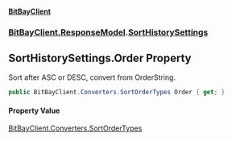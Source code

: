 #### [BitBayClient](./index.md 'index')
### [BitBayClient.ResponseModel](./BitBayClient-ResponseModel.md 'BitBayClient.ResponseModel').[SortHistorySettings](./BitBayClient-ResponseModel-SortHistorySettings.md 'BitBayClient.ResponseModel.SortHistorySettings')
## SortHistorySettings.Order Property
Sort after ASC or DESC, convert from OrderString.  
```csharp
public BitBayClient.Converters.SortOrderTypes Order { get; }
```
#### Property Value
[BitBayClient.Converters.SortOrderTypes](https://docs.microsoft.com/en-us/dotnet/api/BitBayClient.Converters.SortOrderTypes 'BitBayClient.Converters.SortOrderTypes')  
